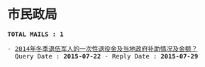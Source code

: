 # 市民政局
<pre><b>TOTAL MAILS : 1</b></pre>
<pre>
- <a href="../../categories/mails/3270.md">2014年冬季退伍军人的一次性退役金及当地政府补助情况及金额？</a><br/>  Query Date : <b>2015-07-22</b> - Reply Date : <b>2015-07-29</b>
</pre>